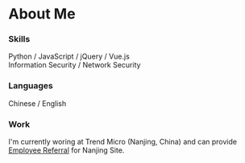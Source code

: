 # About Me

### Skills

Python / JavaScript / jQuery / Vue.js  
Information Security / Network Security

### Languages
Chinese / English

### Work
I'm currently woring at Trend Micro (Nanjing, China) and can provide [Employee Referral](https://github.com/smallbigcake/TrendMicroJob) for Nanjing Site.
